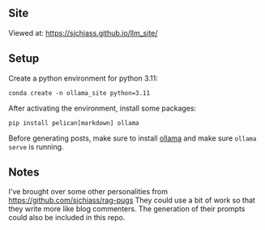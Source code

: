 ## Site

Viewed at: https://sjchiass.github.io/llm_site/

## Setup

Create a python environment for python 3.11:

`conda create -n ollama_site python=3.11`

After activating the environment, install some packages:

`pip install pelican[markdown] ollama`

Before generating posts, make sure to install [ollama](https://ollama.com/) and make sure `ollama serve` is running.

## Notes

I've brought over some other personalities from https://github.com/sjchiass/rag-pugs They could use a bit of work so that they write more like blog commenters. The generation of their prompts could also be included in this repo.
